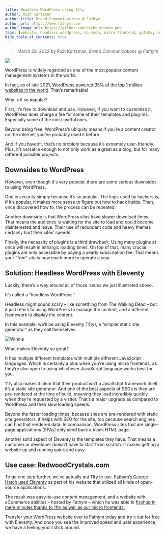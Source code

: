 ```yaml
---
title: Headless WordPress using 11ty
author: Rich Kurtzman
author_title: Brand Communications @ Fathym
author_url: https://www.fathym.com
author_image_url: https://github.com/richkurtzman.png
tags: [website, headless wordpress, no code, micro-frontend, gatsby, low code]
hide_table_of_contents: true
---
```


> March 29, 2022 by Rich Kurtzman, _Brand Communications @ Fathym_

![](/img/11tylogo.png)

WordPress is widely regarded as one of the most popular content management systems in the world.  

In fact, as of late 2021, [WordPress powered 35% of the top 1 million websites in the world](https://gracethemes.com/wordpress-is-still-the-most-popular-cms-choice-top-trends-in-2020-and-predictions-for-2021/). That’s remarkable! 

Why is it so popular?  

First, it’s free to download and use. However, if you want to customize it, WordPress does charge a fee for some of their templates and plug-ins. Especially some of the most useful ones. 

Beyond being free, WordPress’s ubiquity means if you’re a content creator on the internet, you’ve probably used it before.  

And if you haven’t, that’s no problem because it’s extremely user-friendly. Plus, it’s versatile enough to not only work as a great as a blog, but for many different possible projects.  

## Downsides to WordPress 

However, even though it's very popular, there are some serious downsides to using WordPress.  

One is security simply because it’s so popular. The logic used by hackers is, if it’s popular, it makes more sense to figure out how to hack inside. Then, once discovered how to, the process can be repeated.  

Another downside is that WordPress sites have slower download times. That means the audience is waiting for the site to load and could become disinterested and leave. Their use of redundant code and heavy themes certainly hurt their sites’ speeds.  

Finally, the necessity of plugins is a third drawback. Using many plugins at once will result in lethargic loading times. On top of that, many crucial plugins are only accessible by paying a yearly subscription fee. That means your “free” site is now much more to operate a year.  

## Solution: Headless WordPress with Eleventy 

Luckily, there’s a way around all of those issues we just illustrated above. 

It’s called a “headless WordPress.” 

Headless might sound scary – like something from The Walking Dead – but it just refers to using WordPress to manage the content, and a different framework to display the content. 

In this example, we’ll be using Eleventy (11ty), a “simpler static site generator” as they call themselves.  

![Winnie](/img/eleventy11ty.jpg)

What makes Eleventy so great?  

It has multiple different templates with multiple different JavaScript languages. Which is certainly a plus when you’re using micro frontends, as they’re also open to using whichever JavaScript language works best for you.  

11ty also makes it clear that their product isn’t a JavaSctipt framework itself, it’s a static site generator. And one of the best aspects of SSGs is they are pre-rendered at the time of build, meaning they load incredibly quickly when they’re requested by a visitor. That’s a major upgrade as compared to WordPress and their slow loading speeds.  

Beyond the faster loading times, because sites are pre-rendered with static site generators, it helps with SEO for the site, too because search engines can find that rendered data. In comparison, WordPress sites that are single-page applications (SPAs) only send back a blank HTML page.  

Another solid aspect of Eleventy is the templates they have. That means a customer or developer doesn’t have to start from scratch. It makes getting a website up and running quick and easy.  

## Use case: RedwoodCrystals.com 

To go one step further, we’ve actually put 11ty to use. [Fathym’s George Hatch used Eleventy](https://www.fathym.com/blog/articles/2021/december/2021-12-30-How-to-host-an-ecommerce-site-with-fathym) as part of his website that utilized all kinds of open-source applications.

The result was easy-to-use content management, and a website with eCommerce abilities – hosted by Fathym – which he was able to [flashup in mere minutes thanks to 11ty as well as our micro frontends.](https://www.fathym.com/blog/articles/2022/february/2022-02-23-flashup-use-case-redwood-crystals) 

Transfer your WordPress [website over to Fathym today](https://www.fathym.com/dashboard) and try it out for free with Eleventy. And once you see the improved speed and user experience, we have a feeling you’ll stick around. 